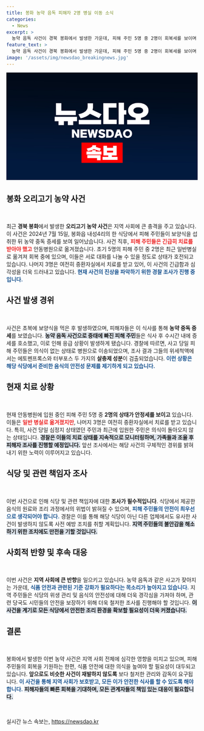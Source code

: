 ```yaml
---
title: 봉화 농약 음독 피해자 2명 병실 이동 소식
categories:
  - News
excerpt: >
  농약 음독 사건이 경북 봉화에서 발생한 가운데, 피해 주민 5명 중 2명이 회복세를 보이며 일반병실로 옮겨졌습니다. 그러나 나머지 주민들은 여전히 중환자실에서 치료 중이며, 사건 당일 심정지에 빠진 이들도 의식이 돌아오지 않고 있습니다. 경찰은 사건의 경위를 조사할 계획입니다.
feature_text: >
  농약 음독 사건이 경북 봉화에서 발생한 가운데, 피해 주민 5명 중 2명이 회복세를 보이며 일반병실로 옮겨졌습니다. 그러나 나머지 주민들은 여전히 중환자실에서 치료 중이며, 사건 당일 심정지에 빠진 이들도 의식이 돌아오지 않고 있습니다. 경찰은 사건의 경위를 조사할 계획입니다.
image: '/assets/img/newsdao_breakingnews.jpg'
---
```


<p><img src="/assets/img/newsdao_breakingnews.jpg" alt="ranknews 속보" /></p>

<h2 data-ke-size="size26">봉화 오리고기 농약 사건</h2>

<p data-ke-size="size16">&nbsp;</p>

<p data-ke-size="size16">최근 <b>경북 봉화</b>에서 발생한 <b>오리고기 농약 사건</b>은 지역 사회에 큰 충격을 주고 있습니다. 이 사건은 2024년 7월 15일, 봉화읍 내성4리의 한 식당에서 피해 주민들이 보양식을 섭취한 뒤 농약 중독 증세를 보여 일어났습니다. 사건 직후, <b><span style="color: #ee2323;">피해 주민들은 긴급히 치료를 받아야 했고</span></b> 안동병원으로 옮겨졌습니다. 초기 5명의 피해 주민 중 2명은 최근 일반병실로 옮겨져 회복 중에 있으며, 이들은 서로 대화를 나눌 수 있을 정도로 상태가 호전되고 있습니다. 나머지 3명은 여전히 중환자실에서 치료를 받고 있어, 이 사건의 긴급함과 심각성을 더욱 드러내고 있습니다. <b><span style="color: #1a5490;">현재 사건의 진상을 파악하기 위한 경찰 조사가 진행 중입니다.</span></b></p>

<h2 data-ke-size="size26">사건 발생 경위</h2>

<p data-ke-size="size16">&nbsp;</p>

<p data-ke-size="size16">사건은 초복에 보양식을 먹은 후 발생하였으며, 피해자들은 이 식사를 통해 <b>농약 중독 증세</b>를 보였습니다. <b><span style="background-color: #21538527;">농약 음독 사건으로 중태에 빠진 피해 주민</span></b>들은 식사 후 수시간 내에 증세를 호소했고, 이로 인해 응급 상황이 발생하게 됐습니다. 경찰에 따르면, 사고 당일 피해 주민들은 의식이 없는 상태로 병원으로 이송되었으며, 조사 결과 그들의 위세척액에서는 에토펜프록스와 터부포스 두 가지의 <b>살충제 성분</b>이 검출되었습니다. <b><span style="color: #1a5490;">이런 상황은 해당 식당에서 준비한 음식의 안전성 문제를 제기하게 되고 있습니다.</span></b></p>

<h2 data-ke-size="size26">현재 치료 상황</h2>

<p data-ke-size="size16">&nbsp;</p>

<p data-ke-size="size16">현재 안동병원에 입원 중인 피해 주민 5명 중 <b>2명의 상태가 안정세를 보이고</b> 있습니다. 이들은 <b><span style="color: #ee2323;">일반 병실로 옮겨졌지만</span></b>, 나머지 3명은 여전히 중환자실에서 치료를 받고 있습니다. 특히, 사건 당일 심정지 상태였던 주민과 최근에 입원한 주민은 의식이 돌아오지 않는 상태입니다. <b><span style="background-color: #21538527;">경찰은 이들의 치료 상태를 지속적으로 모니터링하며, 가족들과 조율 후 피해자 조사를 진행할 예정입니다.</span></b> 앞선 조사에서는 해당 사건의 구체적인 경위를 밝혀내기 위한 노력이 이루어지고 있습니다.</p>

<h2 data-ke-size="size26">식당 및 관련 책임자 조사</h2>

<p data-ke-size="size16">&nbsp;</p>

<p data-ke-size="size16">이번 사건으로 인해 식당 및 관련 책임자에 대한 <b>조사가 필수적입니다</b>. 식당에서 제공한 음식의 원료와 조리 과정에서의 위법이 밝혀질 수 있으며, <b><span style="color: #1a5490;">피해 주민들의 안전이 최우선으로 생각되어야 합니다.</span></b> 경찰은 이를 통해 해당 식당이 아닌 다른 업체에서도 유사한 사건이 발생하지 않도록 사전 예방 조치를 취할 계획입니다. <b><span style="background-color: #21538527;">지역 주민들의 불안감을 해소하기 위한 조치에도 만전을 기할 것입니다.</span></b></p>

<h2 data-ke-size="size26">사회적 반향 및 후속 대응</h2>

<p data-ke-size="size16">&nbsp;</p>

<p data-ke-size="size16">이번 사건은 <b>지역 사회에 큰 반향</b>을 일으키고 있습니다. 농약 음독과 같은 사고가 잦아지는 가운데, <b><span style="color: #1a5490;">식품 안전과 관련된 기준 강화가 필요하다는 목소리가 높아지고 있습니다.</span></b> 지역 주민들은 식당의 위생 관리 및 음식의 안전성에 대해 더욱 경각심을 가져야 하며, 관련 당국도 시민들의 안전을 보장하기 위해 더욱 철저한 조사를 진행해야 할 것입니다. <b><span style="background-color: #21538527;">이 사건을 계기로 모든 식당에서 안전한 조리 환경을 확보할 필요성이 더욱 커졌습니다.</span></b></p>

<h2 data-ke-size="size26">결론</h2>

<p data-ke-size="size16">&nbsp;</p>

<p data-ke-size="size16">봉화에서 발생한 이번 농약 사건은 지역 사회 전체에 심각한 영향을 미치고 있으며, 피해 주민들의 회복을 기원하는 한편, 식품 안전에 대한 의식을 높여야 할 필요성이 대두되고 있습니다. <b>앞으로도 비슷한 사건이 재발하지 않도록</b> 보다 철저한 관리와 감독이 요구됩니다. <b><span style="color: #1a5490;">이 사건을 통해 지역 사회가 보호받고, 모든 이가 안전한 식사를 할 수 있도록 해야 합니다.</span></b> <b><span style="background-color: #21538527;">피해자들의 빠른 회복을 기대하며, 모든 관계자들의 책임 있는 대응이 필요합니다.</span></b></p>

<p data-ke-size="size16">&nbsp;</p>
실시간 뉴스 속보는, <a href="https://newsdao.kr" rel="dofollow">https://newsdao.kr</a>


